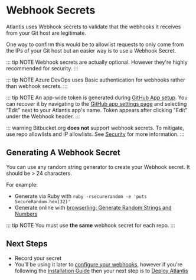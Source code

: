 # Webhook Secrets

Atlantis uses Webhook secrets to validate that the webhooks it receives from your
Git host are legitimate.

One way to confirm this would be to allowlist requests
to only come from the IPs of your Git host but an easier way is to use a Webhook
Secret.

::: tip NOTE
Webhook secrets are actually optional. However they're highly recommended for
security.
:::

::: tip NOTE
Azure DevOps uses Basic authentication for webhooks rather than webhook secrets.
:::

::: tip NOTE
An app-wide token is generated during [GitHub App setup](access-credentials.md#github-app). You can recover it by navigating to the [GitHub app settings page](https://github.com/settings/apps) and selecting "Edit" next to your Atlantis app's name. Token appears after clicking "Edit" under the Webhook header.
:::

::: warning
Bitbucket.org **does not** support webhook secrets.
To mitigate, use repo allowlists and IP allowlists. See [Security](security.md#bitbucket-cloud-bitbucket-org) for more information.
:::

## Generating A Webhook Secret

You can use any random string generator to create your Webhook secret. It should be > 24 characters.

For example:

* Generate via Ruby with `ruby -rsecurerandom -e 'puts SecureRandom.hex(32)'`
* Generate online with [browserling: Generate Random Strings and Numbers](https://www.browserling.com/tools/random-string)

::: tip NOTE
You must use **the same** webhook secret for each repo.
:::

## Next Steps

* Record your secret
* You'll be using it later to [configure your webhooks](configuring-webhooks.md), however if you're
following the [Installation Guide](installation-guide.md) then your next step is to
[Deploy Atlantis](deployment.md)
